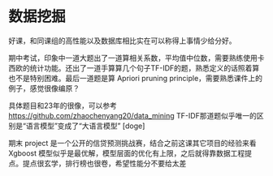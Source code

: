 # 数据挖掘

好课，和同课组的高性能以及数据库相比实在可以称得上事情少给分好。

期中考试，印象中一道大题出了一道算相关系数，平均值中位数，需要熟练使用卡西欧的统计功能。还出了一道手算算几个句子TF-IDF的题，熟悉定义的话照着算也不是特别困难。最后一道题是算 Apriori pruning principle，需要熟悉课件上的例子，感觉很像编原？

具体题目和23年的很像，可以参考 https://github.com/zhaochenyang20/data_mining TF-IDF那道题似乎唯一的区别是“语言模型”变成了“大语言模型” [doge]

期末 project 是一个公开的信贷预测挑战赛，结合之前这课其它项目的经验来看 Xgboost 模型似乎是最优解，模型层面的优化有上限，之后就得靠数据工程提点。提点很玄学，排行榜也很卷，希望性能分不要给太差





